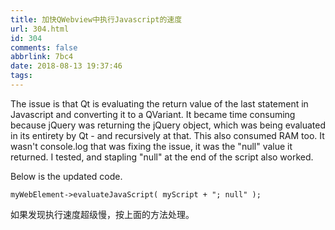 ```yaml
---
title: 加快QWebview中执行Javascript的速度
url: 304.html
id: 304
comments: false
abbrlink: 7bc4
date: 2018-08-13 19:37:46
tags:
---
```


The issue is that Qt is evaluating the return value of the last statement in Javascript and converting it to a QVariant. It became time consuming because jQuery was returning the jQuery object, which was being evaluated in its entirety by Qt - and recursively at that. This also consumed RAM too. It wasn't console.log that was fixing the issue, it was the "null" value it returned. I tested, and stapling "null" at the end of the script also worked. 

Below is the updated code. 

```
myWebElement->evaluateJavaScript( myScript + "; null" ); 
```

如果发现执行速度超级慢，按上面的方法处理。

